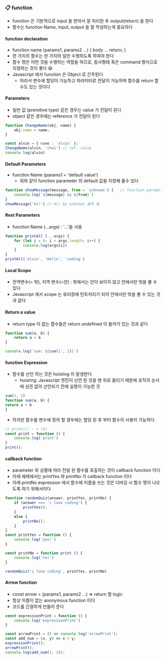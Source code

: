### :clipboard: function

- function 은 기본적으로 input 을 받아서 잘 처리한 후 output(return) 을 한다
- 함수는 function Name, input, output 을 잘 작성하는게 중요하다

#### function declaration

- function name (params1, params2 ...) { body ... return; }
- 한 가지의 함수는 한 가지의 일만 수행하도록 하여야 한다
- 함수 명은 어떤 것을 수행하는 역할을 하므로, 동사형태 혹은 command 형식으로 지정하는 것이 좋다 :smile:
- Javascript 에서 function 은 Object 로 간주된다
  - 따라서 변수에 할당이 가능하고 파라미터로 전달이 가능하며 함수를 return 할 수도 있는 것이다

#### Parameters
- 일반 값 (premitive type) 같은 경우는 value 가 전달이 된다
- object 같은 경우에는 reference 가 전달이 된다
```javascript
function ChangeName(obj, name) {
    obj.name = name;
}

const alvin = { name : 'alvin' };
ChangeName(alvin, 'choi') // ref, value
console.log(alvin)
```

#### Default Parameters
- function Name (params1 = 'default value')
  - 위와 같이 function parameter 의 default 값을 지정해 줄수 있다
  
```javascript
function showMessage(message, from = 'unknown') {   // function parameter 에 default 값을 지정할 수 있다
    console.log(`${message} by ${from}`)
}
showMessage('Hi!') // Hi! by unknown 출력 됌
```

#### Rest Parameters
- function Name (...args) : '...'을 사용
```javascript
function printAll (...args) {
    for (let i = 0; i < args.length; i++) {
        console.log(args[i])
    }
}
printAll('alvin', 'Hello', 'coding')
```

#### Local Scope
- 전역변수(= 밖), 지역 변수(=안) : 밖에서는 안이 보이지 않고 안에서만 밖을 볼 수 있다
- Javascript 에서 scope 는 유리창에 틴트처리가 되어 안에서만 밖을 볼 수 있는 것과 같다

#### Return a value
- return type 이 없는 함수들은 return undefined 이 들어가 있는 것과 같다
```javascript
function sum(a, b) {
    return a + b
}

console.log(`sum: ${sum(1 , 2)}`)
```

#### function Expression
- 함수를 선언 하는 것은 hoisting 이 발생한다
  - hoisting: Javascript 엔진이 선언 된 것을 맨 위로 올리기 때문에 로직의 순서에 상관 없이 선언되기 전에 실행이 가능한 것
```javascript
sum(1, 2)
function sum(a, b) {
return a + b
}
```

- 하지만 함수를 변수에 정의 할 경우에는 할당 된 후 부터 함수의 사용이 가능하다.
```javascript
// print(); - > (X)
const print = function () {
    console.log('print')
}
print();
```

#### callback function
- parameter 와 상황에 따라 전달 된 함수를 호출하는 것이 callback function 이다
- 아래 예제에서는 printYes 와 printNo 가 callback function 이다
- 아래 printNo expression 에서 함수에 이름을 쓰는 것은 디버깅 시 함수 명이 나오도록 하기 위해서이다

```javascript
function randomQuiz(answer, printYes, printNo) {
    if (answer === 'i love coding') {
        printYes();
    }
    else {
        printNo();
    }
}
const printYes = function () {
    console.log('yes!')
}

const printNo = function print () {
    console.log('no!')
}

randomQuiz('i love coding', printYes, printNo)
```

#### Arrow function
- const arrow = (params1, params2 ...) => return 할 logic
- 항상 이름이 없는 anonymous function 이다
- 코드를 간결하게 만들어 준다
```javascript
const expressionPrint = function () {
    console.log('expressionPrint')
}

const arrowPrint = () => console.log('arrowPrint');
const add_num = (x, y) => x + y; 
expressionPrint();
arrowPrint();
console.log(add_num(1, 2));
```